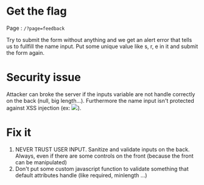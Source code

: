 # Get the flag
Page : `/?page=feedback`

Try to submit the form without anything and we get an alert error that tells us to fullfill the name input.
Put some unique value like s, r, e in it and submit the form again.

# Security issue
Attacker can broke the server if the inputs variable are not handle correctly on the back (null, big length...). 
Furthermore the name input isn't protected against XSS injection (ex: <img src='xssinjection' onerror="alert('xss')">).

# Fix it
1. NEVER TRUST USER INPUT. Sanitize and validate inputs on the back. Always, even if there are some controls on the front (because the front can be manipulated)
2. Don't put some custom javascript function to validate something that default attributes handle (like required, minlength ...)